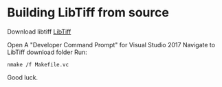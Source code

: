 # Building LibTiff from source

Download libtiff [LibTiff](http://libtiff.maptools.org/v4.0.8.html)

Open A "Developer Command Prompt" for Visual Studio 2017
Navigate to LibTiff download folder
Run:
```
nmake /f Makefile.vc
```

Good luck.